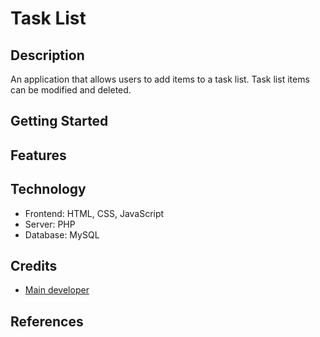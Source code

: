 # Task List

## Description

An application that allows users to add items to a task list. Task list items
can be modified and deleted.

## Getting Started

## Features

## Technology

- Frontend: HTML, CSS, JavaScript
- Server: PHP
- Database: MySQL

## Credits

- [Main developer](https://github.com/lyndonpanton)

## References
